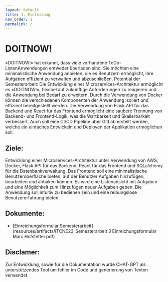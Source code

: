 ```yaml
---
layout: default
title: 1. Einleitung
nav_order: 1
permalink: /
---
```


# DOITNOW!

«DOITNOW!» hat erkannt, dass viele vorhandene ToDo-ListenAnwendungen entweder überladen sind. Sie möchten eine minimalistische Anwendung anbieten, die es
Benutzern ermöglicht, ihre Aufgaben effizient zu verwalten und abzuschließen.
Potential der Semesterarbeit: Die Entwicklung einer Microservices-Architektur ermöglicht es
«DOITNOW!», flexibel auf zukünftige Anforderungen zu reagieren und die Anwendung bei Bedarf zu
erweitern. Durch die Verwendung von Docker können die verschiedenen Komponenten der Anwendung
isoliert und effizient bereitgestellt werden. Die Verwendung von Flask API für das Backend und React
für das Frontend ermöglicht eine saubere Trennung von Backend- und Frontend-Logik, was die
Wartbarkeit und Skalierbarkeit verbessert. Auch soll eine CI/CD Pipeline über GitLab erstellt werden,
welche ein einfaches Entwickeln und Deployen der Applikation ermöglichen soll.

## Ziele:
Entwicklung einer Microservices-Architektur unter Verwendung von AWS, Docker, Flask API für das
Backend, React für das Frontend und SQLalchemy für die Datenbankverwaltung. Das Frontend soll
eine minimalistische Benutzeroberfläche bieten, auf der Benutzer Aufgaben hinzufügen, bearbeiten und
abhaken können. Es wird eine Listenansicht mit Aufgaben und eine Möglichkeit zum Hinzufügen neuer
Aufgaben geben. Die Anwendung soll intuitiv zu bedienen sein und eine reibungslose
Benutzererfahrung bieten.

## Dokumente:

- [Einreichungsformular Semesterarbeit](resources/artifacts/ITCNE23_Semesterarbeit 3 Einreichungsformular Marc Hofstetter.pdf)

## Disclamer:
Zur Entwicklung, sowie für die Dokumentation wurde CHAT-GPT als unterstützendes Tool um fehler im Code und generierung von Texten verwendet.